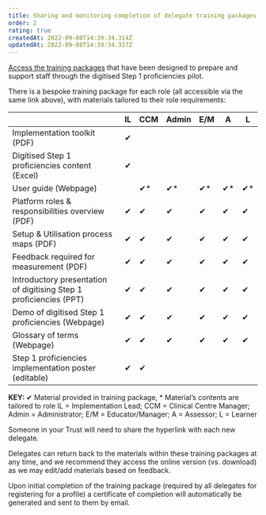 ```yaml
---
title: Sharing and monitoring completion of delegate training packages
order: 2
rating: true
createdAt: 2022-09-08T14:39:34.314Z
updatedAt: 2022-09-08T14:39:34.317Z
---
```

[Access the training packages](https://nhs-step1-training.netlify.app/) that have been designed to prepare and support staff through the digitised Step 1 proficiencies pilot. 

There is a bespoke training package for each role (all accessible via the same link above), with materials tailored to their role requirements:

|                                                                    | IL | CCM | Admin | E/M | A  | L  |
| ------------------------------------------------------------------- | --- | ---- | ------ | ---- | --- | --- |
| Implementation toolkit (PDF)                                       | ✔  |     |       |     |    |    |
| Digitised Step 1 proficiencies content (Excel)                     | ✔  |     |       |     |    |    |
| User guide (Webpage)                                               |    | ✔*  | ✔*    | ✔*  | ✔* | ✔* |
| Platform roles & responsibilities overview (PDF)                   | ✔  | ✔   | ✔     | ✔   | ✔  | ✔  |
| Setup & Utilisation process maps (PDF)                             | ✔  | ✔   | ✔     | ✔   | ✔  | ✔  |
| Feedback required for measurement (PDF)                            | ✔  | ✔   | ✔     | ✔   | ✔  | ✔  |
| Introductory presentation of digitising Step 1 proficiencies (PPT) | ✔  | ✔   | ✔     | ✔   | ✔  | ✔  |
| Demo of digitised Step 1 proficiencies (Webpage)                   | ✔  | ✔   | ✔     | ✔   | ✔  | ✔  |
| Glossary of terms (Webpage)                                        | ✔  | ✔   | ✔     | ✔   | ✔  | ✔  |
| Step 1 proficiencies implementation poster (editable)                                                           | ✔  | ✔   |      |     |    |    |

**KEY:**
✔ Material provided in training package, * Material’s contents are tailored to role
IL = Implementation Lead; CCM = Clinical Centre Manager; Admin = Administrator; E/M = Educator/Manager; A = Assessor; L = Learner

Someone in your Trust will need to share the hyperlink with each new delegate. 

Delegates can return back to the materials within these training packages at any time, and we recommend they access the online version (vs. download) as we may edit/add materials based on feedback.

Upon initial completion of the training package (required by all delegates for registering for a profile) a certificate of completion will automatically be generated and sent to them by email.